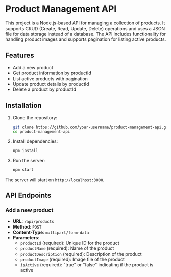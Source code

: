 # Product Management API

This project is a Node.js-based API for managing a collection of products. It supports CRUD (Create, Read, Update, Delete) operations and uses a JSON file for data storage instead of a database. The API includes functionality for handling product images and supports pagination for listing active products.

## Features

- Add a new product
- Get product information by productId
- List active products with pagination
- Update product details by productId
- Delete a product by productId

## Installation

1. Clone the repository:

   ```bash
   git clone https://github.com/your-username/product-management-api.git
   cd product-management-api
   ```

2. Install dependencies:

   ```bash
   npm install
   ```

3. Run the server:
   ```bash
   npm start
   ```

The server will start on `http://localhost:3000`.

## API Endpoints

### Add a new product

- **URL**: `/api/products`
- **Method**: `POST`
- **Content-Type**: `multipart/form-data`
- **Parameters**:
  - `productId` (required): Unique ID for the product
  - `productName` (required): Name of the product
  - `productDescription` (required): Description of the product
  - `productImage` (required): Image file of the product
  - `isActive` (required): "true" or "false" indicating if the product is active
